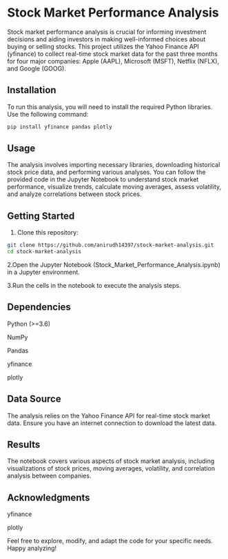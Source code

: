 # Stock Market Performance Analysis

Stock market performance analysis is crucial for informing investment decisions and aiding investors in making well-informed choices about buying or selling stocks. This project utilizes the Yahoo Finance API (yfinance) to collect real-time stock market data for the past three months for four major companies: Apple (AAPL), Microsoft (MSFT), Netflix (NFLX), and Google (GOOG).

## Installation

To run this analysis, you will need to install the required Python libraries. Use the following command:

```bash
pip install yfinance pandas plotly
```
## Usage
The analysis involves importing necessary libraries, downloading historical stock price data, and performing various analyses. You can follow the provided code in the Jupyter Notebook to understand stock market performance, visualize trends, calculate moving averages, assess volatility, and analyze correlations between stock prices.

## Getting Started
1. Clone this repository:
```bash
git clone https://github.com/anirudh14397/stock-market-analysis.git
cd stock-market-analysis
```
2.Open the Jupyter Notebook (Stock_Market_Performance_Analysis.ipynb) in a Jupyter environment.

3.Run the cells in the notebook to execute the analysis steps.

## Dependencies
Python (>=3.6)

NumPy

Pandas

yfinance

plotly

## Data Source
The analysis relies on the Yahoo Finance API for real-time stock market data. Ensure you have an internet connection to download the latest data.

## Results
The notebook covers various aspects of stock market analysis, including visualizations of stock prices, moving averages, volatility, and correlation analysis between companies.

## Acknowledgments
yfinance

plotly

Feel free to explore, modify, and adapt the code for your specific needs. Happy analyzing!
